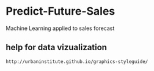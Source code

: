 # Predict-Future-Sales
Machine Learning applied to sales forecast

## help for data vizualization

	http://urbaninstitute.github.io/graphics-styleguide/